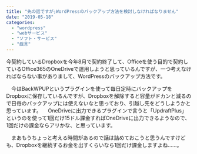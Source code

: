 ```yaml
---
title: "先の話ですが;WordPressのバックアップ方法を検討しなければなりません"
date: "2019-05-18"
categories: 
  - "wordpress"
  - "webサービス"
  - "ソフト・サービス"
  - "戯言"
---
```


今契約しているDropboxを今年8月で契約終了して、Officeを使う目的で契約しているOffice365のOneDriveで運用しようと思っているんですが、一つ考えなければならない事がありまして、WordPressのバックアップ方法です。

　今はBackWPUPというプラグインを使って毎日定時にバックアップをDropboxに保存しているんですが、Dropboxを解除すると容量がドカンと減るので日毎のバックアップには使えないなと思っており、引越し先をどうしようかと思っています。 　OneDriveに出力できるプラグインで言うと「UpdraftPlus」というのを使って1回だけ15ドル課金すればOneDriveに出力できるようなので、1回だけの課金ならアリかな、と思っています。

　まあもうちょっと考える時間があるので話は詰めておこうと思うんですけども、Dropboxを継続するお金を出すくらいなら1回だけ課金しますよね……。
